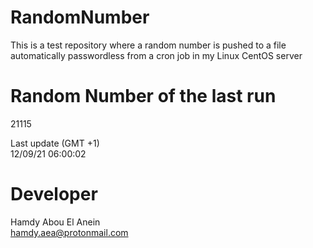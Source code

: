 # RandomNumber    
This is a test repository where a random number is pushed to a file automatically passwordless from a cron job in my Linux CentOS server    
# Random Number of the last run   
21115
      
Last update (GMT +1)    
12/09/21 06:00:02
# Developer    
Hamdy Abou El Anein   
hamdy.aea@protonmail.com

